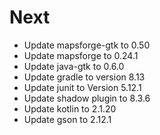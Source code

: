 # Next

- Update mapsforge-gtk to 0.50
- Update mapsforge to 0.24.1
- Update java-gtk to 0.6.0
- Update gradle to version 8.13
- Update junit to Version 5.12.1
- Update shadow plugin to 8.3.6
- Update kotlin to 2.1.20
- Update gson to 2.12.1
